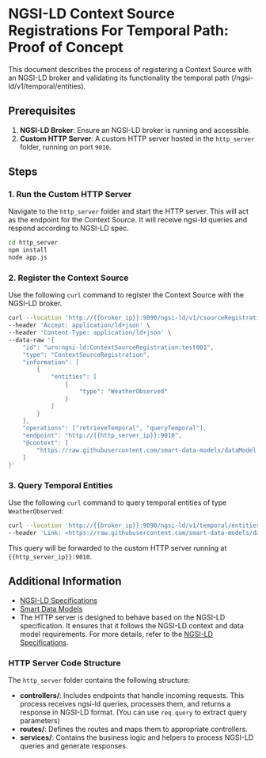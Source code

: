 # NGSI-LD Context Source Registrations For Temporal Path: Proof of Concept

This document describes the process of registering a Context Source with an NGSI-LD broker and validating its functionality the temporal path (/ngsi-ld/v1/temporal/entities).

## Prerequisites

1. **NGSI-LD Broker**: Ensure an NGSI-LD broker is running and accessible.
2. **Custom HTTP Server**: A custom HTTP server hosted in the `http_server` folder, running on port `9010`.

## Steps

### 1. Run the Custom HTTP Server

Navigate to the `http_server` folder and start the HTTP server. This will act as the endpoint for the Context Source. It will receive ngsi-ld queries and respond according to NGSI-LD spec.

```bash
cd http_server
npm install
node app.js
```

### 2. Register the Context Source

Use the following `curl` command to register the Context Source with the NGSI-LD broker.

```bash
curl --location 'http://{{broker_ip}}:9090/ngsi-ld/v1/csourceRegistrations' \
--header 'Accept: application/ld+json' \
--header 'Content-Type: application/ld+json' \
--data-raw '{
    "id": "urn:ngsi-ld:ContextSourceRegistration:test001",
    "type": "ContextSourceRegistration",
    "information": [
        {
            "entities": [
                {
                    "type": "WeatherObserved"
                }
            ]
        }
    ],
    "operations": ["retrieveTemporal", "queryTemporal"],
    "endpoint": "http://{{http_server_ip}}:9010",
    "@context": [
        "https://raw.githubusercontent.com/smart-data-models/dataModel.Weather/master/context.jsonld"
    ]
}'
```

### 3. Query Temporal Entities

Use the following `curl` command to query temporal entities of type `WeatherObserved`:

```bash
curl --location 'http://{{broker_ip}}:9090/ngsi-ld/v1/temporal/entities?type=WeatherObserved&timerel=between&time=2025-01-01T00%3A00%3A00Z&endTime=2025-01-01T12%3A00%3A00Z' \
--header 'Link: <https://raw.githubusercontent.com/smart-data-models/dataModel.Weather/master/context.jsonld>; rel="http://www.w3.org/ns/json-ld#context"; type="application/ld+json"'
```

This query will be forwarded to the custom HTTP server running at `{{http_server_ip}}:9010`.

## Additional Information

- [NGSI-LD Specifications](https://www.etsi.org/deliver/etsi_gs/CIM/001_099/009/01.05.01_60/gs_cim009v010501p.pdf)
- [Smart Data Models](https://smartdatamodels.org/)
- The HTTP server is designed to behave based on the NGSI-LD specification. It ensures that it follows the NGSI-LD context and data model requirements. For more details, refer to the [NGSI-LD Specifications](https://etsi.org/deliver/etsi_gs/CIM/001_099/009/01.06.01_60/gs_cim009v010601p.pdf).

### HTTP Server Code Structure

The `http_server` folder contains the following structure:

- **controllers/**: Includes endpoints that handle incoming requests. This process receives ngsi-ld queries, processes them, and returns a response in NGSI-LD format. (You can use `req.query` to extract query parameters)
- **routes/**: Defines the routes and maps them to appropriate controllers.
- **services/**: Contains the business logic and helpers to process NGSI-LD queries and generate responses.

